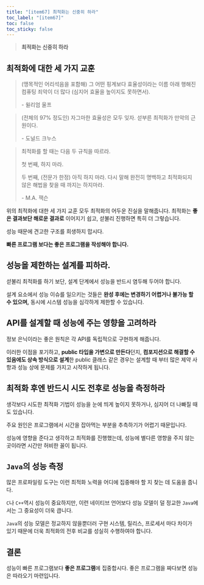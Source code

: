 ```yaml
---
title: "[item67] 최적화는 신중히 하라"
toc_label: "[item67]"
toc: false
toc_sticky: false
---
```


> **최적화는 신중히 하라**

## 최적화에 대한 세 가지 교훈
> (맹목적인 어리석음을 포함해) 그 어떤 핑계보다 효율성이라는 이름 아래 행해진 컴퓨팅 죄악이 더 많다 (심지어 효율을 높이지도 못하면서).
>
> \- 윌리엄 울프

> (전체의 97% 정도인) 자그마한 효율성은 모두 잊자. 섣부른 최적화가 만악의 근원이다.
>
> \- 도널드 크누스

> 최적화를 할 때는 다음 두 규칙을 따르라.
>
> 첫 번째, 하지 마라.
>
> 두 번째, (전문가 한정) 아직 하지 마라. 다시 말해 완전히 명백하고 최적화되지 않은 해법을 찾을 때 까지는 하지마라.
>
> \- M.A. 잭슨

위의 최적화에 대한 세 가지 교훈 모두 최적화의 어두운 진실을 말해줍니다. 최적화는 **좋은 결과보단 해로운 결과로** 이어지기 쉽고, 섣불리 진행하면 특히 더 그렇습니다.

성능 때문에 견고한 구조를 희생하지 맙시다.

**빠른 프로그램 보다는 좋은 프로그램을 작성해야 합니다.**

## 성능을 제한하는 설계를 피하라.
섣불리 최적화를 하기 보단, 설계 단계에서 성능을 반드시 염두해 두어야 합니다.

설계 요소에서 성능 이슈를 일으키는 것들은 **완성 후에는 변경하기 어렵거나 불가능 할 수 있으며,** 동시에 시스템 성능을 심각하게 제한할 수 있습니다.

## API를 설계할 때 성능에 주는 영향을 고려하라
정보 은닉이라는 좋은 원칙은 각 API를 독립적으로 구현하게 해줍니다. 

이러한 이점을 포기하고, **public 타입을 가변으로 만든다**던지, **컴포지션으로 해결할 수 있음에도 상속 방식으로 설계**한 public 클래스 같은 경우는 설계할 때 부터 많은 제약 사항과 성능 상에 문제를 가지고 시작하게 됩니다.

## 최적화 후엔 반드시 시도 전후로 성능을 측정하라
생각보다 시도한 최적화 기법이 성능을 눈에 띄게 높이지 못하거나, 심지어 더 나빠질 때도 있습니다.

주요 원인은 프로그램에서 시간을 잡아먹는 부분을 추측하기가 어렵기 때문입니다.

성능에 영향을 준다고 생각하고 최적화를 진행했는데, 성능에 별다른 영향을 주지 않는 곳이라면 시간만 허비한 꼴이 됩니다.

## `Java`의 성능 측정
많은 프로파일링 도구는 이런 최적화 노력을 어디에 집중해야 할 지 찾는 데 도움을 줍니다.

`C`나 `C++`역시 성능이 중요하지만, 이런 네이티브 언어보다 성능 모델이 덜 정교한 `Java`에서는 그 중요성이 더욱 큽니다.

`Java`의 성능 모델은 정교하지 않을뿐더러 구현 시스템, 릴리스, 프로세서 마다 차이가 있기 때문에 더욱 최적화의 전후 비교를 성실히 수행하여야 합니다.

## 결론
성능이 빠른 프로그램보다 **좋은 프로그램**에 집중합시다. 좋은 프로그램을 짜다보면 성능은 따라오기 마련입니다.

